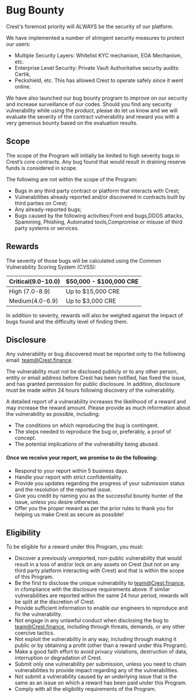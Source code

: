 # Bug Bounty

Crest's foremost priority will ALWAYS be the security of our platform.

We have implemented a number of stringent security measures to protect our users:&#x20;

* Multiple Security Layers: Whitelist KYC mechanism, EOA Mechanism, etc.
* Enterprise Level Security: Private Vault Authoritative security audits: Certik,
* Peckshield, etc. This has allowed Crest to operate safely since it went online.

We have also launched our bug bounty program to improve on our security and increase surveillance of our codes. Should you find any security vulnerability while using the product, please do let us know and we will evaluate the severity of the contract vulnerability and reward you with a very generous bounty based on the evaluation results.

## Scope <a href="#scope" id="scope"></a>

The scope of the Program will initially be limited to high severity bugs in Crest’s core contracts. Any bug found that would result in draining reserve funds is considered in scope.

The following are not within the scope of the Program:

* Bugs in any third party contract or platform that interacts with Crest;
* Vulnerabilities already reported and/or discovered in contracts built by third parties on Crest;&#x20;
* Any already-reported bugs;
* Bugs caused by the following activities:Front end bugs,DDOS attacks, Spamming, Phishing, Automated tools,Compromise or misuse of third party systems or services.

## Rewards <a href="#rewards" id="rewards"></a>

The severity of those bugs will be calculated using the Common Vulnerability Scoring System (CVSS):

| Critical(9.0-10.0) | $50,000 - $100,000 CRE |
| ------------------ | ---------------------- |
| High (7.0-8.9)     | Up to $15,000 CRE      |
| Medium(4.0-6.9)    | Up to $3,000 CRE       |

In addition to severity, rewards will also be weighed against the impact of bugs found and the difficulty level of finding them.

## Disclosure <a href="#disclosure" id="disclosure"></a>

Any vulnerability or bug discovered must be reported only to the following email: team@Crest.finance.

The vulnerability must not be disclosed publicly or to any other person, entity or email address before Crest has been notified, has fixed the issue, and has granted permission for public disclosure. In addition, disclosure must be made within 24 hours following discovery of the vulnerability.

A detailed report of a vulnerability increases the likelihood of a reward and may increase the reward amount. Please provide as much information about the vulnerability as possible, including:

* The conditions on which reproducing the bug is contingent.
* The steps needed to reproduce the bug or, preferably, a proof of concept.
* The potential implications of the vulnerability being abused.

#### Once we receive your report, we promise to do the following: ‌

* Respond to your report within 5 business days.
* Handle your report with strict confidentiality.
* Provide you updates regarding the progress of your submission status and the resolution of the reported issue.
* Give you credit by naming you as the successful bounty hunter of the issue, unless you desire otherwise.
* Offer you the proper reward as per the prior rules to thank you for helping us make Crest as secure as possible!&#x20;

## Eligibility <a href="#eligibility" id="eligibility"></a>

To be eligible for a reward under this Program, you must:

* Discover a previously unreported, non-public vulnerability that would result in a loss of and/or lock on any assets on Crest (but not on any third party platform interacting with Crest) and that is within the scope of this Program.
* Be the first to disclose the unique vulnerability to team@Crest.finance, in cfompliance with the disclosure requirements above. If similar vulnerabilities are reported within the same 24 hour period, rewards will be split at the discretion of Crest.
* Provide sufficient information to enable our engineers to reproduce and fix the vulnerability.
* Not engage in any unlawful conduct when disclosing the bug to team@Crest.finance, including through threats, demands, or any other coercive tactics.
* Not exploit the vulnerability in any way, including through making it public or by obtaining a profit (other than a reward under this Program).
* Make a good faith effort to avoid privacy violations, destruction of data, interruption or degradation of Crest.
* Submit only one vulnerability per submission, unless you need to chain vulnerabilities to provide impact regarding any of the vulnerabilities.
* Not submit a vulnerability caused by an underlying issue that is the same as an issue on which a reward has been paid under this Program.
* Comply with all the eligibility requirements of the Program.
